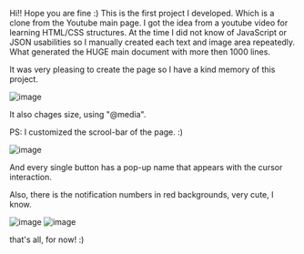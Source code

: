 Hi!! Hope you are fine :)
This is the first project I developed. 
Which is a clone from the Youtube main page.
I got the idea from a youtube video for learning HTML/CSS structures.
At the time I did not know of JavaScript or JSON usabilities so I manually created each text and image area repeatedly.
What generated the HUGE main document with more then 1000 lines. 

It was very pleasing to create the page so I have a kind memory of this project. 

![image](https://github.com/Moernlk/Youtube-HomePage/assets/119697976/5625b53d-b44d-4994-8c81-16f7fdcbbd60)

It also chages size, using "@media".

PS: I customized the scrool-bar of the page. :)


![image](https://github.com/Moernlk/Youtube-HomePage/assets/119697976/76dbea4e-d938-4d80-a906-1a96752f2f8b)

And every single button has a pop-up name that appears with the cursor interaction. 

Also, there is the notification numbers in red backgrounds, very cute, I know.

![image](https://github.com/Moernlk/Youtube-HomePage/assets/119697976/ad5f49f6-6624-4a12-b506-2436a0c054c9)
![image](https://github.com/Moernlk/Youtube-HomePage/assets/119697976/bcca862c-dec4-4942-9cce-8d24d7452b79)

that's all, for now! :)
